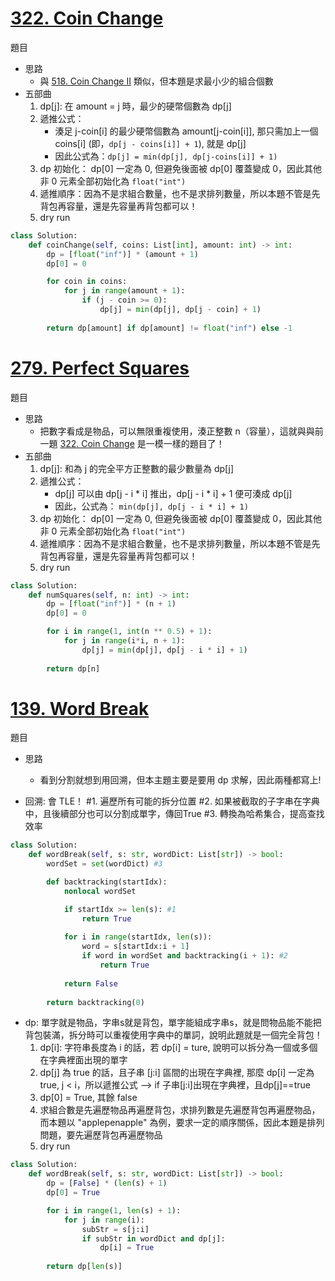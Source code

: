 # [322. Coin Change](https://leetcode.com/problems/coin-change/description/)
題目

- 思路
  - 與 [518. Coin Change II](https://leetcode.com/problems/coin-change-ii/description/) 類似，但本題是求最小少的組合個數
- 五部曲
  1. dp[j]: 在 amount = j 時，最少的硬幣個數為 dp[j]
  2. 遞推公式：
     - 湊足 j-coin[i] 的最少硬幣個數為 amount[j-coin[i]], 那只需加上一個 coins[i] (即，`dp[j - coins[i]] + 1`), 就是 dp[j]
     - 因此公式為：`dp[j] = min(dp[j], dp[j-coins[i]] + 1)`
  3. dp 初始化： dp[0] 一定為 0, 但避免後面被 dp[0] 覆蓋變成 0，因此其他非 0 元素全部初始化為 `float("int")`
  4. 遞推順序：因為不是求組合數量，也不是求排列數量，所以本題不管是先背包再容量，還是先容量再背包都可以！
  5. dry run
```python
class Solution:
    def coinChange(self, coins: List[int], amount: int) -> int:
        dp = [float("inf")] * (amount + 1)
        dp[0] = 0

        for coin in coins:
            for j in range(amount + 1):
                if (j - coin >= 0):
                    dp[j] = min(dp[j], dp[j - coin] + 1)
        
        return dp[amount] if dp[amount] != float("inf") else -1
```

# [279. Perfect Squares](https://leetcode.com/problems/perfect-squares/description/)
題目

- 思路
  - 把數字看成是物品，可以無限重複使用，湊正整數 n（容量），這就與與前一題 [322. Coin Change](https://leetcode.com/problems/coin-change/description/) 是一模一樣的題目了！
- 五部曲
  1. dp[j]: 和為 j 的完全平方正整數的最少數量為 dp[j]
  2. 遞推公式：
     - dp[j] 可以由 dp[j - i * i] 推出，dp[j - i * i] + 1 便可湊成 dp[j]
     - 因此，公式為： `min(dp[j], dp[j - i * i] + 1)`
  3. dp 初始化： dp[0] 一定為 0, 但避免後面被 dp[0] 覆蓋變成 0，因此其他非 0 元素全部初始化為 `float("int")`
  4. 遞推順序：因為不是求組合數量，也不是求排列數量，所以本題不管是先背包再容量，還是先容量再背包都可以！
  5. dry run
```python
class Solution:
    def numSquares(self, n: int) -> int:
        dp = [float("inf")] * (n + 1)
        dp[0] = 0

        for i in range(1, int(n ** 0.5) + 1):
            for j in range(i*i, n + 1):
                dp[j] = min(dp[j], dp[j - i * i] + 1)
        
        return dp[n]
```

# [139. Word Break](https://leetcode.com/problems/word-break/description/)
題目

- 思路
  - 看到分割就想到用回溯，但本主題主要是要用 dp 求解，因此兩種都寫上!

- 回溯: 會 TLE！
  #1. 遍歷所有可能的拆分位置 
  #2. 如果被截取的子字串在字典中，且後續部分也可以分割成單字，傳回True
  #3. 轉換為哈希集合，提高查找效率
```python
class Solution:
    def wordBreak(self, s: str, wordDict: List[str]) -> bool:
        wordSet = set(wordDict) #3

        def backtracking(startIdx):
            nonlocal wordSet

            if startIdx >= len(s): #1
                return True
            
            for i in range(startIdx, len(s)):
                word = s[startIdx:i + 1]
                if word in wordSet and backtracking(i + 1): #2
                    return True
                
            return False
        
        return backtracking(0)
```
- dp: 單字就是物品，字串s就是背包，單字能組成字串s，就是問物品能不能把背包裝滿，拆分時可以重複使用字典中的單詞，說明此題就是一個完全背包！
  1. dp[i]: 字符串長度為 i 的話，若 dp[i] = ture, 說明可以拆分為一個或多個在字典裡面出現的單字
  2. dp[j] 為 true 的話，且子串 [j:i] 區間的出現在字典裡, 那麼 dp[i] 一定為 true, j < i，所以遞推公式 --> if 子串[j:i]出現在字典裡，且dp[j]==true
  3. dp[0] = True, 其餘 false
  4. 求組合數是先遍歷物品再遍歷背包，求排列數是先遍歷背包再遍歷物品，而本題以 "applepenapple" 為例，要求一定的順序關係，因此本題是排列問題，要先遍歷背包再遍歷物品
  5. dry run
```python
class Solution:
    def wordBreak(self, s: str, wordDict: List[str]) -> bool:
        dp = [False] * (len(s) + 1)
        dp[0] = True

        for i in range(1, len(s) + 1):
            for j in range(i):
                subStr = s[j:i]
                if subStr in wordDict and dp[j]:
                    dp[i] = True
        
        return dp[len(s)]
```